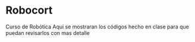 # Robocort
Curso de Robótica
Aquí se mostraran los códigos hecho en clase para que puedan revisarlos con mas detalle
